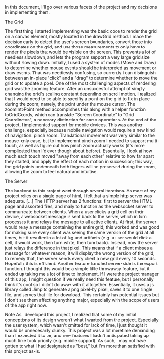 In this document, I'll go over various facets of the project and my decisions in implementing them. 

The Grid

The first thing I started implementing was the basic code to render the grid on a canvas element, mostly located in the drawGrid method. I made the decision early to detect the user's screen boundaries, convert those into coordinates on the grid, and use those measurements to only have to render the pixels that would be visible on the screen. This prevents a lot of needless slowdown, and lets the program support a very large grid size without slowing down. Initially, I used a system of modes (Move and Draw) to determine whether mouse events should be interpreted as movement or draw events. That was needlessly confusing, so currently I can distinguish between an in-place "click" and a "drag" to determine whether to move the grid or to update a pixel.
One of the most challenging aspects of rendering grid was the zooming feature. After an unsuccesful attempt of simply changing the grid's scaling constant depending on scroll motion, I realized that I would need to be able to specifiy a point on the grid to fix in place during the zoom; namely, the point under the mouse cursor. The zoomIntoPoint method accomplishes this along with a helper function toGridCoords, which can translate "Screen Coordinate" to "Grid Coordinates", a necesary distinction for some operations. 
At the end of the project, I implemented support for mobile devices. This was another challenge, especially because mobile navigation would require a new kind of navigation: pinch zoom. Translational movement was very similar to the mouse-only case, but to implememnt pinch zoom I needed to support multi-touch, as well as figure out how pinch zoom actually works (it's more complicated than I'd ever though about before). Essentially, I look at how much each touch moved "away from each other" relative to how far apart they started, and apply the effect of each motion in succession; this way, the grid points underneath both fingers will be preserved during the zoom, allowing the zoom to feel natural and intuitive. 


The Server

The backend to this project went through several iterations. As most of my project relies on a single page of html, I felt that a simple http server was adequate. [...] The HTTP server has 2 functions: first to server the HTML page and assorted files, and maily to function as the websocket server to communicate between clients. When a user clicks a grid cell on their device, a websocket message is sent back to the server, which in turn processes it and relays the message to all active clients. At first, the server would relay a message containing the entire grid; this worked and was good for making sure every client was seeing the same version of the grid at all times, but it resulted in a lot of lag and artifacts (e.g. a user would click a cell, it would work, then turn white, then turn back). Instead, now the server just relays the difference in that pixel. This means that if a client misses a message for whatever reason, it will display the wrong version of the grid; to remedy that, the server sends every client a new grid every 10 seconds. Hopefully this is efficient.
Another feature handled server-side is the export function. I thought this would be a simple little throwaway feature, but it ended up taking me a lot of time to implement. If I were the project manager of this app, I might question if we really need this feature, but I personally think it's cool so I didn't do away with it altogether. Essentially, it uses a js library called Jimp to generate a png pixel-by pixel, saves it to one single file, and serves that file for download. This certainly has potential issues but I don't see them affecting anything major, especially with the scope of users of the app right now. 

Note
As I developed this project, I realized that some of my initial conceptions of its design weren't what I wanted from the project. Especially the user system, which wasn't omitted for lack of time, I just thought it would be unnecesarily clunky. This project was a lot moretime demanding than I expected it to be, and new features I hadn't anticipated taking up much time took priority (e.g. mobile support). As such, I may not have gotten to what I had designated as "best," but I'm more than satisfied with this project as-is. 